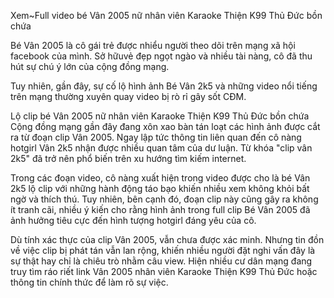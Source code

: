 Xem~Full video bé Vân 2005 nữ nhân viên Karaoke Thiện K99 Thủ Đức bồn chứa

Bé Vân 2005 là cô gái trẻ được nhiểu người theo dõi trên mạng xã hội facebook của mình. Sở hữuvẻ đẹp ngọt ngào và nhiều tài nàng, cô đã thu hút sự chú ý lớn của cộng đồng mạng.

Tuy nhiên, gần đây, sự cố lộ hình ảnh Bé Vân 2k5 và những video nổi tiếng trên mạng thường xuyên quay video bị rò rỉ gây sốt CĐM.

Lộ clip bé Vân 2005 nữ nhân viên Karaoke Thiện K99 Thủ Đức bồn chứa
Cộng đồng mạng gần đây đang xôn xao bàn tán loạt các hình ảnh được cắt ra từ đoạn clip Vân 2005. Ngay lập tức thông tin liên quan đến cô nàng hotgirl Vân 2k5 nhận được nhiều quan tâm của dư luận. Từ khóa "clip vân 2k5" đã trở nên phổ biến trên xu hướng tìm kiếm internet.

Trong các đoạn video, cô nàng xuất hiện trong video được cho là bé Vân 2k5 lộ clip với những hành động táo bạo khiến nhiều xem không khỏi bất ngờ và thích thú. Tuy nhiên, bên cạnh đó, đoạn clip này cũng gây ra không ít tranh cãi, nhiều ý kiến cho rằng hình ảnh trong full clip Bé Vân 2005 đã ảnh hưởng tiêu cực đến hình tượng hotgirl đáng yêu của cô.

Dù tính xác thực của clip Vân 2005, vẫn chưa được xác minh. Nhưng tin đồn về việc clip bị phát tán vẫn lan rộng, khiến nhiều người đặt nghi vấn đây là sự thật hay chỉ là chiêu trò nhằm câu view.  Hiện nhiều cư dân mạng đang truy tìm ráo riết link Vân 2005 nhân viên Karaoke Thiện K99 Thủ Đức hoặc thông tin chính thức để làm rõ sự việc.
